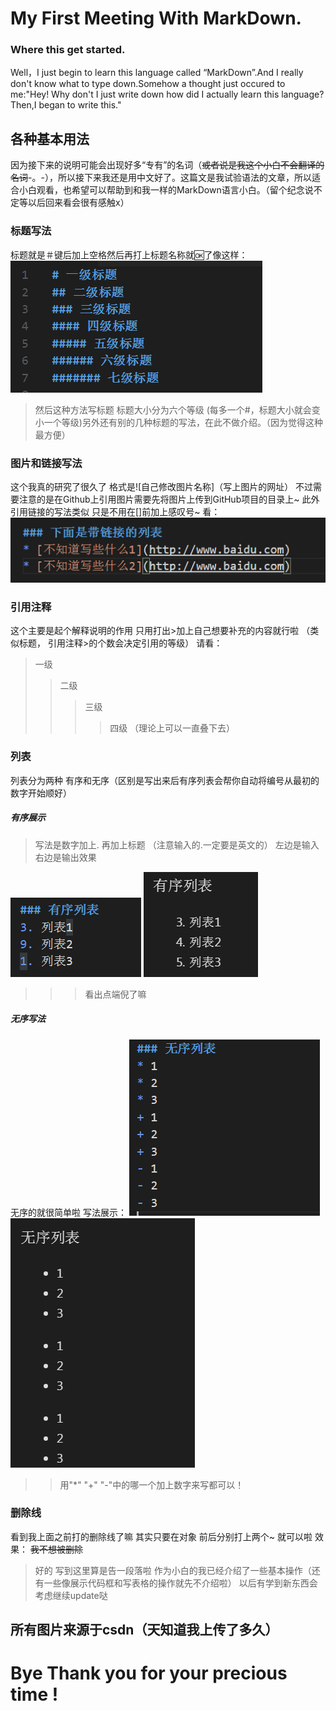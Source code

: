# My First Meeting With MarkDown.
### Where this get started.
Well，I just begin to learn this language called “MarkDown”.And I really don't know what to type down.Somehow a thought just occured to me:"Hey! Why don't I just write down how did I actually learn this language?Then,I began to write this."
## 各种基本用法
 因为接下来的说明可能会出现好多“专有”的名词（~~或者说是我这个小白不会翻译的名词~~-。-），所以接下来我还是用中文好了。这篇文是我试验语法的文章，所以适合小白观看，也希望可以帮助到和我一样的MarkDown语言小白。（留个纪念说不定等以后回来看会很有感触x）
### 标题写法
 标题就是＃键后加上空格然后再打上标题名称就🆗了像这样：
 ![bb](https://github.com/zhangzj39/homework/blob/master/%E6%96%B0%E5%BB%BA%E6%96%87%E4%BB%B6%E5%A4%B9/bb.png)
 > 然后这种方法写标题 标题大小分为六个等级 (每多一个#，标题大小就会变小一个等级)另外还有别的几种标题的写法，在此不做介绍。（因为觉得这种最方便）
### 图片和链接写法
这个我真的研究了很久了 格式是![自己修改图片名称]（写上图片的网址） 不过需要注意的是在Github上引用图片需要先将图片上传到GitHub项目的目录上~
此外 引用链接的写法类似 只是不用在[]前加上感叹号~  看：
![cc](https://github.com/zhangzj39/homework/blob/master/%E6%96%B0%E5%BB%BA%E6%96%87%E4%BB%B6%E5%A4%B9/cc.png)
### 引用注释
这个主要是起个解释说明的作用 只用打出>加上自己想要补充的内容就行啦 （类似标题， 引用注释>的个数会决定引用的等级）
请看：
> 一级
>> 二级
>>> 三级
>>>> 四级 （理论上可以一直叠下去）
### 列表
列表分为两种 有序和无序（区别是写出来后有序列表会帮你自动将编号从最初的数字开始顺好）
##### 有序展示 
> 写法是数字加上. 再加上标题 （注意输入的.一定要是英文的） 左边是输入 右边是输出效果

![有序写法](https://github.com/zhangzj39/homework/blob/master/%E6%96%B0%E5%BB%BA%E6%96%87%E4%BB%B6%E5%A4%B9/%E6%96%B0%E5%BB%BA%E6%96%87%E4%BB%B6%E5%A4%B9/600165-20170121175958281-1526944139.png)
![有序效果](       https://github.com/zhangzj39/homework/blob/master/%E6%96%B0%E5%BB%BA%E6%96%87%E4%BB%B6%E5%A4%B9/%E6%96%B0%E5%BB%BA%E6%96%87%E4%BB%B6%E5%A4%B9/600165-20170121180005984-1893005909.png)
>>>看出点端倪了嘛
##### 无序写法 
无序的就很简单啦 写法展示：
![无序展示](https://github.com/zhangzj39/homework/blob/master/%E6%96%B0%E5%BB%BA%E6%96%87%E4%BB%B6%E5%A4%B9/%E6%96%B0%E5%BB%BA%E6%96%87%E4%BB%B6%E5%A4%B9/600165-20170121171909093-661987876.png)
![无序效果](https://github.com/zhangzj39/homework/blob/master/%E6%96%B0%E5%BB%BA%E6%96%87%E4%BB%B6%E5%A4%B9/%E6%96%B0%E5%BB%BA%E6%96%87%E4%BB%B6%E5%A4%B9/600165-20170121171919343-1747027523.png)
>> 用"*" "+" "-"中的哪一个加上数字来写都可以！

### 删除线 
看到我上面之前打的删除线了嘛 其实只要在对象 前后分别打上两个~ 就可以啦 效果： ~~我不想被删除~~
> 好的 写到这里算是告一段落啦 作为小白的我已经介绍了一些基本操作（还有一些像展示代码框和写表格的操作就先不介绍啦） 以后有学到新东西会考虑继续update哒
## 所有图片来源于csdn（天知道我上传了多久）
# Bye Thank you for your precious time !
